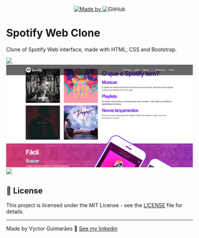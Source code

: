<p align="center">
	<a href="https://www.linkedin.com/in/vyctorguimaraes/" target="_blank" rel="noopener noreferrer">
    <img alt="Made by" src="https://img.shields.io/badge/made%20by-vyctor%20guimarães-%23FF9000">
  </a>
 <img alt="GitHub" src="https://img.shields.io/github/license/EliasGcf/gobarber?color=%23FF9000">
</p>

# Spotify Web Clone
Clone of Spotify Web interface, made with HTML, CSS and Bootstrap.


<img src="./assets/spotify-one.png">
<img src="./assets/spotify-two.png">
<img src="./assets/spotify-three.png"> 

## 📝 License

This project is licensed under the MIT License - see the [LICENSE](LICENSE) file for details.

---

Made by Vyctor Guimarães 👋 [See my linkedin](https://www.linkedin.com/in/vyctorguimaraes/)